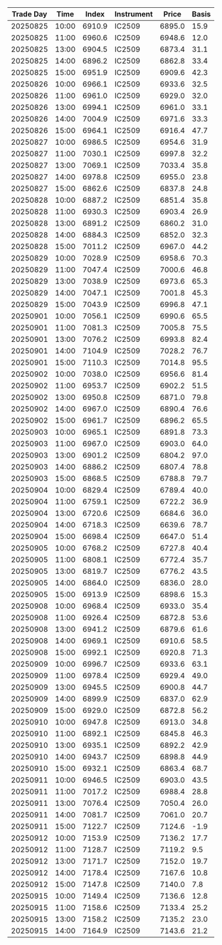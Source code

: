 | Trade Day  | Time | Index | Instrument | Price | Basis | 
| ---------- | ---- | ----- | ---------- | ----- | ----- | 
| 20250825 | 10:00 | 6910.9 | IC2509 | 6895.0 | 15.9 | 
| 20250825 | 11:00 | 6960.6 | IC2509 | 6948.6 | 12.0 | 
| 20250825 | 13:00 | 6904.5 | IC2509 | 6873.4 | 31.1 | 
| 20250825 | 14:00 | 6896.2 | IC2509 | 6862.8 | 33.4 | 
| 20250825 | 15:00 | 6951.9 | IC2509 | 6909.6 | 42.3 | 
| 20250826 | 10:00 | 6966.1 | IC2509 | 6933.6 | 32.5 | 
| 20250826 | 11:00 | 6961.0 | IC2509 | 6929.0 | 32.0 | 
| 20250826 | 13:00 | 6994.1 | IC2509 | 6961.0 | 33.1 | 
| 20250826 | 14:00 | 7004.9 | IC2509 | 6971.6 | 33.3 | 
| 20250826 | 15:00 | 6964.1 | IC2509 | 6916.4 | 47.7 | 
| 20250827 | 10:00 | 6986.5 | IC2509 | 6954.6 | 31.9 | 
| 20250827 | 11:00 | 7030.1 | IC2509 | 6997.8 | 32.2 | 
| 20250827 | 13:00 | 7069.1 | IC2509 | 7033.4 | 35.8 | 
| 20250827 | 14:00 | 6978.8 | IC2509 | 6955.0 | 23.8 | 
| 20250827 | 15:00 | 6862.6 | IC2509 | 6837.8 | 24.8 | 
| 20250828 | 10:00 | 6887.2 | IC2509 | 6851.4 | 35.8 | 
| 20250828 | 11:00 | 6930.3 | IC2509 | 6903.4 | 26.9 | 
| 20250828 | 13:00 | 6891.2 | IC2509 | 6860.2 | 31.0 | 
| 20250828 | 14:00 | 6884.3 | IC2509 | 6852.0 | 32.3 | 
| 20250828 | 15:00 | 7011.2 | IC2509 | 6967.0 | 44.2 | 
| 20250829 | 10:00 | 7028.9 | IC2509 | 6958.6 | 70.3 | 
| 20250829 | 11:00 | 7047.4 | IC2509 | 7000.6 | 46.8 | 
| 20250829 | 13:00 | 7038.9 | IC2509 | 6973.6 | 65.3 | 
| 20250829 | 14:00 | 7047.1 | IC2509 | 7001.8 | 45.3 | 
| 20250829 | 15:00 | 7043.9 | IC2509 | 6996.8 | 47.1 | 
| 20250901 | 10:00 | 7056.1 | IC2509 | 6990.6 | 65.5 | 
| 20250901 | 11:00 | 7081.3 | IC2509 | 7005.8 | 75.5 | 
| 20250901 | 13:00 | 7076.2 | IC2509 | 6993.8 | 82.4 | 
| 20250901 | 14:00 | 7104.9 | IC2509 | 7028.2 | 76.7 | 
| 20250901 | 15:00 | 7110.3 | IC2509 | 7014.8 | 95.5 | 
| 20250902 | 10:00 | 7038.0 | IC2509 | 6956.6 | 81.4 | 
| 20250902 | 11:00 | 6953.7 | IC2509 | 6902.2 | 51.5 | 
| 20250902 | 13:00 | 6950.8 | IC2509 | 6871.0 | 79.8 | 
| 20250902 | 14:00 | 6967.0 | IC2509 | 6890.4 | 76.6 | 
| 20250902 | 15:00 | 6961.7 | IC2509 | 6896.2 | 65.5 | 
| 20250903 | 10:00 | 6965.1 | IC2509 | 6891.8 | 73.3 | 
| 20250903 | 11:00 | 6967.0 | IC2509 | 6903.0 | 64.0 | 
| 20250903 | 13:00 | 6901.2 | IC2509 | 6804.2 | 97.0 | 
| 20250903 | 14:00 | 6886.2 | IC2509 | 6807.4 | 78.8 | 
| 20250903 | 15:00 | 6868.5 | IC2509 | 6788.8 | 79.7 | 
| 20250904 | 10:00 | 6829.4 | IC2509 | 6789.4 | 40.0 | 
| 20250904 | 11:00 | 6759.1 | IC2509 | 6722.2 | 36.9 | 
| 20250904 | 13:00 | 6720.6 | IC2509 | 6684.6 | 36.0 | 
| 20250904 | 14:00 | 6718.3 | IC2509 | 6639.6 | 78.7 | 
| 20250904 | 15:00 | 6698.4 | IC2509 | 6647.0 | 51.4 | 
| 20250905 | 10:00 | 6768.2 | IC2509 | 6727.8 | 40.4 | 
| 20250905 | 11:00 | 6808.1 | IC2509 | 6772.4 | 35.7 | 
| 20250905 | 13:00 | 6819.7 | IC2509 | 6776.2 | 43.5 | 
| 20250905 | 14:00 | 6864.0 | IC2509 | 6836.0 | 28.0 | 
| 20250905 | 15:00 | 6913.9 | IC2509 | 6898.6 | 15.3 | 
| 20250908 | 10:00 | 6968.4 | IC2509 | 6933.0 | 35.4 | 
| 20250908 | 11:00 | 6926.4 | IC2509 | 6872.8 | 53.6 | 
| 20250908 | 13:00 | 6941.2 | IC2509 | 6879.6 | 61.6 | 
| 20250908 | 14:00 | 6969.1 | IC2509 | 6910.6 | 58.5 | 
| 20250908 | 15:00 | 6992.1 | IC2509 | 6920.8 | 71.3 | 
| 20250909 | 10:00 | 6996.7 | IC2509 | 6933.6 | 63.1 | 
| 20250909 | 11:00 | 6978.4 | IC2509 | 6929.4 | 49.0 | 
| 20250909 | 13:00 | 6945.5 | IC2509 | 6900.8 | 44.7 | 
| 20250909 | 14:00 | 6899.9 | IC2509 | 6837.0 | 62.9 | 
| 20250909 | 15:00 | 6929.0 | IC2509 | 6872.8 | 56.2 | 
| 20250910 | 10:00 | 6947.8 | IC2509 | 6913.0 | 34.8 | 
| 20250910 | 11:00 | 6892.1 | IC2509 | 6845.8 | 46.3 | 
| 20250910 | 13:00 | 6935.1 | IC2509 | 6892.2 | 42.9 | 
| 20250910 | 14:00 | 6943.7 | IC2509 | 6898.8 | 44.9 | 
| 20250910 | 15:00 | 6932.1 | IC2509 | 6863.4 | 68.7 | 
| 20250911 | 10:00 | 6946.5 | IC2509 | 6903.0 | 43.5 | 
| 20250911 | 11:00 | 7017.2 | IC2509 | 6988.4 | 28.8 | 
| 20250911 | 13:00 | 7076.4 | IC2509 | 7050.4 | 26.0 | 
| 20250911 | 14:00 | 7081.7 | IC2509 | 7061.0 | 20.7 | 
| 20250911 | 15:00 | 7122.7 | IC2509 | 7124.6 | -1.9 | 
| 20250912 | 10:00 | 7153.9 | IC2509 | 7136.2 | 17.7 | 
| 20250912 | 11:00 | 7128.7 | IC2509 | 7119.2 | 9.5 | 
| 20250912 | 13:00 | 7171.7 | IC2509 | 7152.0 | 19.7 | 
| 20250912 | 14:00 | 7178.4 | IC2509 | 7167.6 | 10.8 | 
| 20250912 | 15:00 | 7147.8 | IC2509 | 7140.0 | 7.8 | 
| 20250915 | 10:00 | 7149.4 | IC2509 | 7136.6 | 12.8 | 
| 20250915 | 11:00 | 7158.6 | IC2509 | 7133.4 | 25.2 | 
| 20250915 | 13:00 | 7158.2 | IC2509 | 7135.2 | 23.0 | 
| 20250915 | 14:00 | 7164.9 | IC2509 | 7143.6 | 21.2 | 
